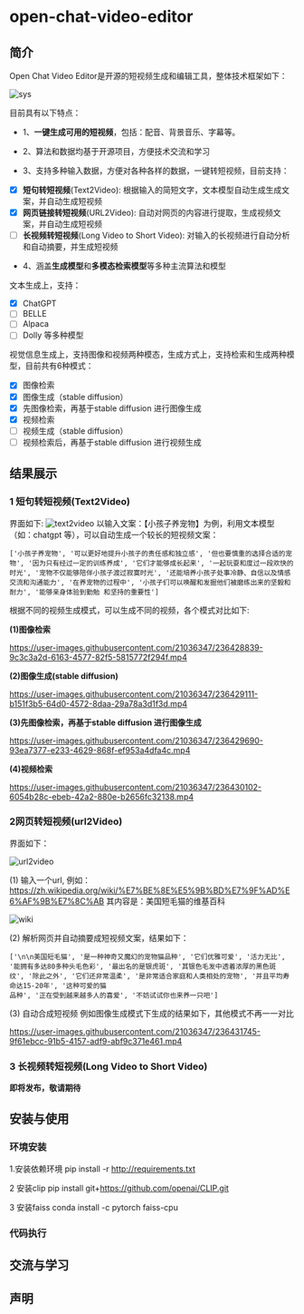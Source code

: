 # open-chat-video-editor
## 简介
Open Chat Video Editor是开源的短视频生成和编辑工具，整体技术框架如下：

![sys](https://user-images.githubusercontent.com/21036347/236424150-ff67dd18-5c6e-41ff-a865-340e63e8ff98.png)

目前具有以下特点：
- 1、**一键生成可用的短视频**，包括：配音、背景音乐、字幕等。

- 2、算法和数据均基于开源项目，方便技术交流和学习
- 3、支持多种输入数据，方便对各种各样的数据，一键转短视频，目前支持：
- [x] **短句转短视频**(Text2Video): 根据输入的简短文字，文本模型自动生成生成文案，并自动生成短视频
- [x] **网页链接转短视频**(URL2Video): 自动对网页的内容进行提取，生成视频文案，并自动生成短视频
- [ ] **长视频转短视频**(Long Video to Short Video): 对输入的长视频进行自动分析和自动摘要，并生成短视频
- 4、涵盖**生成模型**和**多模态检索模型**等多种主流算法和模型

文本生成上，支持：
- [x] ChatGPT 
- [ ] BELLE
- [ ] Alpaca
- [ ] Dolly 
等多种模型

视觉信息生成上，支持图像和视频两种模态，生成方式上，支持检索和生成两种模型，目前共有6种模式：
- [x] 图像检索
- [x] 图像生成（stable diffusion）
- [x] 先图像检索，再基于stable diffusion 进行图像生成
- [x] 视频检索
- [ ] 视频生成（stable diffusion）
- [ ] 视频检索后，再基于stable diffusion 进行视频生成

## 结果展示 
### 1 短句转短视频(Text2Video)
界面如下:
![text2video](https://user-images.githubusercontent.com/21036347/236427963-7e9a166b-c085-4af8-b691-5a67f3e865e5.png)
以输入文案：【小孩子养宠物】为例，利用文本模型（如：chatgpt 等），可以自动生成一个较长的短视频文案：
```
['小孩子养宠物', '可以更好地提升小孩子的责任感和独立感', '但也要慎重的选择合适的宠物', '因为只有经过一定的训练养成', '它们才能够成长起来', '一起玩耍和度过一段欢快的时光', '宠物不仅能够陪伴小孩子渡过寂寞时光', '还能培养小孩子处事冷静、自信以及情感交流和沟通能力', '在养宠物的过程中', '小孩子们可以唤醒和发掘他们被磨练出来的坚毅和耐力', '能够亲身体验到勤勉 和坚持的重要性'] 
```

根据不同的视频生成模式，可以生成不同的视频，各个模式对比如下: 

 **(1)图像检索** 

https://user-images.githubusercontent.com/21036347/236428839-9c3c3a2d-6163-4577-82f5-5815772f294f.mp4

**(2)图像生成(stable diffusion)** 

https://user-images.githubusercontent.com/21036347/236429111-b151f3b5-64d0-4572-8daa-29a78a3d1f3d.mp4

**(3)先图像检索，再基于stable diffusion 进行图像生成** 

https://user-images.githubusercontent.com/21036347/236429690-93ea7377-e233-4629-868f-ef953a4dfa4c.mp4

**(4)视频检索** 

https://user-images.githubusercontent.com/21036347/236430102-6054b28c-ebeb-42a2-880e-b2656fc32138.mp4

### 2网页转短视频(url2Video)
界面如下：

![url2video](https://user-images.githubusercontent.com/21036347/236430693-fe9b3d15-8da8-4a50-b7a9-b4dc93614076.png)

(1) 输入一个url, 例如：https://zh.wikipedia.org/wiki/%E7%BE%8E%E5%9B%BD%E7%9F%AD%E6%AF%9B%E7%8C%AB
其内容是：美国短毛猫的维基百科

![wiki](https://user-images.githubusercontent.com/21036347/236431138-5fbb6cf2-07c8-41a3-989d-64731a6891d4.png)

(2) 解析网页并自动摘要成短视频文案，结果如下：
```
['\n\n美国短毛猫', '是一种神奇又魔幻的宠物猫品种', '它们优雅可爱', '活力无比', '能拥有多达80多种头毛色彩', '最出名的是银虎斑', '其银色毛发中透着浓厚的黑色斑 
纹', '除此之外', '它们还非常温柔', '是非常适合家庭和人类相处的宠物', '并且平均寿命达15-20年', '这种可爱的猫 
品种', '正在受到越来越多人的喜爱', '不妨试试你也来养一只吧']

```
(3) 自动合成短视频
例如图像生成模式下生成的结果如下，其他模式不再一一对比

https://user-images.githubusercontent.com/21036347/236431745-9f61ebcc-91b5-4157-adf9-abf9c371e461.mp4 

### 3 长视频转短视频(Long Video to Short Video)
  **即将发布，敬请期待**


## 安装与使用 
### 环境安装
1.安装依赖环境
pip install -r http://requirements.txt

2  安装clip 
 pip install git+https://github.com/openai/CLIP.git
 
3 安装faiss 
 conda install -c pytorch faiss-cpu

### 代码执行




## 交流与学习 


## 声明 






